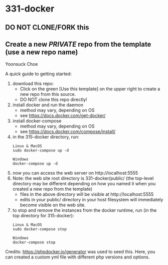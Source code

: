 # 331-docker


## DO NOT CLONE/FORK this 
## Create a new *PRIVATE* repo from the template (use a new repo name)

Yoonsuck Choe

A quick guide to getting started:

1. download this repo:
   * Click on the green [Use this template] on the upper right to create a new repo from this source.
   * DO NOT clone this repo directly! 
1. install docker and run the daemon 
   * method may vary, depending on OS
   * see https://docs.docker.com/get-docker/
1. install docker-compose 
   * method may vary, depending on OS
   * see https://docs.docker.com/compose/install/
1. in the 315-docker directory, run:
   ```
   Linux & MacOS
   sudo docker-compose up -d

   Windows
   docker-compose up -d
   ```
1. now you can access the web server on http://localhost:5555
1. Note: the web site root directory is 331-docker/public/ (the top-level directory may be different depending on how you named it when you created a new repo from the template)
   * files in the above directory will be visible at http://localhost:5555
   * edits in your public/ directory in your host filesystem will immediately become visible on the web site.
1. to stop and remove the instances from the docker runtime, run (in the top directory for 315-docker):
   ```
   Linux & MacOS
   sudo docker-compose stop

   Windows
   docker-compose stop
   ```
    
Credits: https://phpdocker.io/generator was used to seed this. Here, you can created a custom yml file with different php versions and options.

